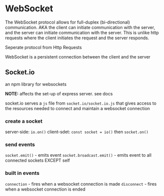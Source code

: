 # WebSocket
The WebSocket protocol allows for full-duplex (bi-directional) communication.  AKA the client can initiate communication with the server, and the server can initiate communication with the server.  This is unlike http requests where the client initiates the request and the server responds.

Seperate protocol from Http Requests

WebSocket is a persistent connection between the client and the server

## Socket.io 
an npm library for websockets

**NOTE:** affects the set-up of express server.  see docs

socket.io serves a `js` file from `socket.io/socket.io.js` that gives access to the resources needed to connect and maintain a websocket connection

### create a socket

server-side: `io.on()`
client-sdet: `const socket = io()`  then `socket.on()`

### send events
`socket.emit()` - emits event
`socket.broadcast.emit()` - emits event to all connected sockets EXCEPT self

### built in events
`connection` - fires when a websocket connection is made
`disconnect` - fires when a websocket connection is ended